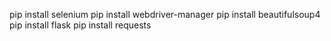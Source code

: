 pip install selenium
pip install webdriver-manager
pip install beautifulsoup4
pip install flask
pip install requests